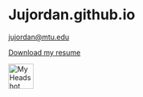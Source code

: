 # Jujordan.github.io
jujordan@mtu.edu


[Download my resume](Jordan%20Justin%20Resume%2009-24-2024%202.pdf)

<img src="{{ Jujordan.github.io }}/MTU_headshot.jpg" alt="My Headshot" width="50" height="50">

